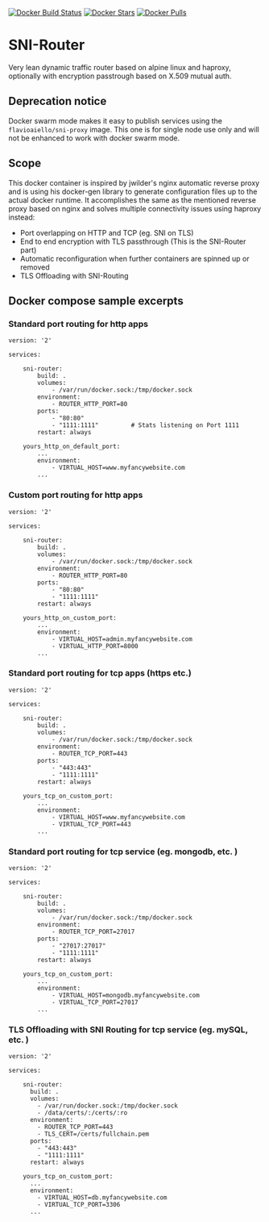 [![Docker Build Status](https://img.shields.io/docker/build/flavioaiello/sni-router.svg?style=for-the-badge)](https://hub.docker.com/r/flavioaiello/sni-router/)
[![Docker Stars](https://img.shields.io/docker/stars/flavioaiello/sni-router.svg?style=for-the-badge)](https://hub.docker.com/r/flavioaiello/sni-router/)
[![Docker Pulls](https://img.shields.io/docker/pulls/flavioaiello/sni-router.svg?style=for-the-badge)](https://hub.docker.com/r/flavioaiello/sni-router/)

# SNI-Router
Very lean dynamic traffic router based on alpine linux and haproxy, optionally with encryption passtrough based on X.509 mutual auth.

## Deprecation notice
Docker swarm mode makes it easy to publish services using the `flavioaiello/sni-proxy` image. This one is for single node use only and will not be enhanced to work with docker swarm mode.

## Scope
This docker container is inspired by jwilder's nginx automatic reverse proxy and is using his docker-gen library to generate configuration files up to the actual docker runtime.
It accomplishes the same as the mentioned reverse proxy based on nginx and solves multiple connectivity issues using haproxy instead:
- Port overlapping on HTTP and TCP (eg. SNI on TLS)
- End to end encryption with TLS passthrough (This is the SNI-Router part)
- Automatic reconfiguration when further containers are spinned up or removed
- TLS Offloading with SNI-Routing

## Docker compose sample excerpts

### Standard port routing for http apps

```
version: '2'

services:

    sni-router:
        build: .
        volumes:
            - /var/run/docker.sock:/tmp/docker.sock
        environment:
            - ROUTER_HTTP_PORT=80
        ports:
            - "80:80"
            - "1111:1111"         # Stats listening on Port 1111
        restart: always

    yours_http_on_default_port:
        ...
        environment:
            - VIRTUAL_HOST=www.myfancywebsite.com
        ...
```
### Custom port routing for http apps
```
version: '2'

services:

    sni-router:
        build: .
        volumes:
            - /var/run/docker.sock:/tmp/docker.sock
        environment:
            - ROUTER_HTTP_PORT=80
        ports:
            - "80:80"
            - "1111:1111"
        restart: always

    yours_http_on_custom_port:
        ...
        environment:
            - VIRTUAL_HOST=admin.myfancywebsite.com
            - VIRTUAL_HTTP_PORT=8000
        ...
```
### Standard port routing for tcp apps (https etc.)
```
version: '2'

services:

    sni-router:
        build: .
        volumes:
            - /var/run/docker.sock:/tmp/docker.sock
        environment:
            - ROUTER_TCP_PORT=443
        ports:
            - "443:443"
            - "1111:1111"
        restart: always

    yours_tcp_on_custom_port:
        ...
        environment:
            - VIRTUAL_HOST=www.myfancywebsite.com
            - VIRTUAL_TCP_PORT=443
        ...
```
### Standard port routing for tcp service (eg. mongodb, etc. )
```
version: '2'

services:

    sni-router:
        build: .
        volumes:
            - /var/run/docker.sock:/tmp/docker.sock
        environment:
            - ROUTER_TCP_PORT=27017
        ports:
            - "27017:27017"
            - "1111:1111"
        restart: always

    yours_tcp_on_custom_port:
        ...
        environment:
            - VIRTUAL_HOST=mongodb.myfancywebsite.com
            - VIRTUAL_TCP_PORT=27017
        ...
```
### TLS Offloading with SNI Routing for tcp service (eg. mySQL, etc. )
```
version: '2'

services:

    sni-router:
      build: .
      volumes:
        - /var/run/docker.sock:/tmp/docker.sock
        - /data/certs/:/certs/:ro
      environment:
        - ROUTER_TCP_PORT=443
        - TLS_CERT=/certs/fullchain.pem
      ports:
        - "443:443"
        - "1111:1111"
      restart: always

    yours_tcp_on_custom_port:
      ...
      environment:
        - VIRTUAL_HOST=db.myfancywebsite.com
        - VIRTUAL_TCP_PORT=3306
      ...
```

